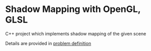 <html>
<body>
<h1> Shadow Mapping with OpenGL, GLSL  </h1>

<p> C++ project which implements shadow mapping of the given scene <br>

<p> Details are provided in <a href="problem definition.pdf"> problem definition </a>  <br>

</html>
</body>